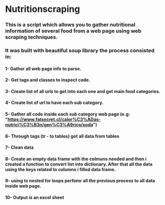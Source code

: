 # Nutritionscraping
### This is a script which allows you to gather nutritional information of several food from a web page using web scraping techniques. 
### It was built with beautiful soup library the process consisted in:
#### 1- Gather all web page info to parse.
#### 2- Get tags and classes to inspect code.
#### 3- Create list of all urls to get into each one and get main food categories.
#### 4- Create list of url to have each sub category.
#### 5- Gather all code inside each sub category web page (e.g: "https://www.fatsecret.cl/calor%C3%ADas-nutrici%C3%B3n/gen%C3%A9rico/soda")
#### 6- Through tags (tr - to tables) got all data from tables
#### 7- Clean data
#### 8- Create an empty data frame with the colmuns needed and then i created a function to convert list into dictionary. After that all the data using the keys related to columns i filled data frame.
#### 9- using to nested for loops perfomr all the previous process to all data inside web page.
#### 10- Output is an excel sheet
